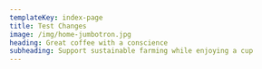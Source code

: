 ```yaml
---
templateKey: index-page
title: Test Changes
image: /img/home-jumbotron.jpg
heading: Great coffee with a conscience
subheading: Support sustainable farming while enjoying a cup
---
```


